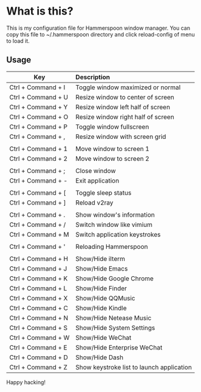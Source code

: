 # What is this?
This is my configuration file for Hammerspoon window manager.
You can copy this file to ~/.hammerspoon directory and click reload-config of menu to load it.

## Usage

| Key                | Description                               |
| --------           | :-----                                    |
| Ctrl + Command + I | Toggle window maximized or normal         |
| Ctrl + Command + U | Resize window to center of screen         |
| Ctrl + Command + Y | Resize window left half of screen         |
| Ctrl + Command + O | Resize window right half of screen        |
| Ctrl + Command + P | Toggle window fullscreen                  |
| Ctrl + Command + , | Resize window with screen grid            |
|                    |                                           |
| Ctrl + Command + 1 | Move window to screen 1                   |
| Ctrl + Command + 2 | Move window to screen 2                   |
|                    |                                           |
| Ctrl + Command + ; | Close window                              |
| Ctrl + Command + - | Exit application                          |
|                    |                                           |
| Ctrl + Command + [ | Toggle sleep status                       |
| Ctrl + Command + ] | Reload v2ray                              |
|                    |                                           |
| Ctrl + Command + . | Show window's information                 |
| Ctrl + Command + / | Switch window like vimium                 |
| Ctrl + Command + M | Switch application keystrokes             |
|                    |                                           |
| Ctrl + Command + ' | Reloading Hammerspoon                     |
|                    |                                           |
| Ctrl + Command + H | Show/Hide iIterm                          |
| Ctrl + Command + J | Show/Hide Emacs                           |
| Ctrl + Command + K | Show/Hide Google Chrome                   |
| Ctrl + Command + L | Show/Hide Finder                          |
| Ctrl + Command + X | Show/Hide QQMusic                         |
| Ctrl + Command + C | Show/Hide Kindle                          |
| Ctrl + Command + N | Show/Hide Netease Music                   |
| Ctrl + Command + S | Show/Hide System Settings                 |
| Ctrl + Command + W | Show/Hide WeChat                          |
| Ctrl + Command + E | Show/Hide Enterprise WeChat               |
| Ctrl + Command + D | Show/Hide Dash                            |
| Ctrl + Command + Z | Show keystroke list to launch application |


Happy hacking!
